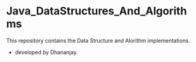 # Java_DataStructures_And_Algorithms

This repository contains the Data Structure and Alorithm implementations.

- developed by Dhananjay.
